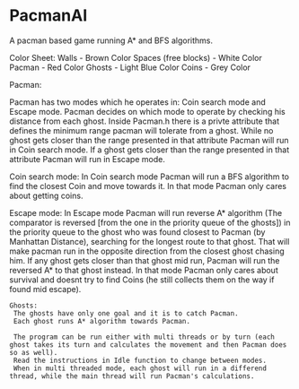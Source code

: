 # PacmanAI
 A pacman based game running A* and BFS algorithms.
 
 Color Sheet:
  Walls - Brown Color
  Spaces (free blocks) - White Color
  Pacman - Red Color
  Ghosts - Light Blue Color
  Coins - Grey Color
  
  Pacman:
  
  Pacman has two modes which he operates in: Coin search mode and Escape mode.
  Pacman decides on which mode to operate by checking his distance from each ghost.
  Inside Pacman.h there is a privte attribute that defines the minimum range pacman will tolerate from a ghost.
  While no ghost gets closer than the range presented in that attribute Pacman will run in Coin search mode.
  If a ghost gets closer than the range presented in that attribute Pacman will run in Escape mode.
  
  Coin search mode:
    In Coin search mode Pacman will run a BFS algorithm to find the closest Coin and move towards it.
    In that mode Pacman only cares about getting coins.
    
   Escape mode:
    In Escape mode Pacman will run reverse A* algorithm (The comparator is reversed [from the one in the priority queue of the ghosts]) in the priority queue to the ghost who
    was found closest to Pacman (by Manhattan Distance), searching for the longest route to that ghost.
    That will make pacman run in the opposite direction from the closest ghost chasing him.
    If any ghost gets closer than that ghost mid run, Pacman will run the reversed A* to that ghost instead.
    In that mode Pacman only cares about survival and doesnt try to find Coins (he still collects them on the way if found mid escape).
    
    Ghosts:
     The ghosts have only one goal and it is to catch Pacman.
     Each ghost runs A* algorithm towards Pacman.
     
     The program can be run either with multi threads or by turn (each ghost takes its turn and calculates the movement and then Pacman does so as well).
     Read the instructions in Idle function to change between modes.
     When in multi threaded mode, each ghost will run in a differend thread, while the main thread will run Pacman's calculations.
